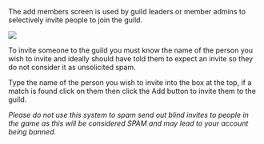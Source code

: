 The add members screen is used by guild leaders or member admins to selectively invite people to join the guild.

[![](https://lohcdn.com/images/t_guildsam.jpg)](https://lohcdn.com/images/guildsam.jpg)

To invite someone to the guild you must know the name of the person you wish to invite and ideally should have told them to expect an invite so they do not consider it as unsolicited spam.

Type the name of the person you wish to invite into the box at the top, if a match is found click on them then click the Add button to invite them to the guild.

_Please do not use this system to spam send out blind invites to people in the game as this will be considered SPAM and may lead to your account being banned._